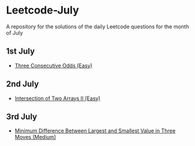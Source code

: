 # Leetcode-July
A repository for the solutions of the daily Leetcode questions for the month of July

## 1st July
- [Three Consecutive Odds (Easy)](https://leetcode.com/problems/three-consecutive-odds/description/?envType=daily-question&envId=2024-07-01)

## 2nd July
- [Intersection of Two Arrays II (Easy)](https://leetcode.com/problems/intersection-of-two-arrays-ii/description/?envType=daily-question&envId=2024-07-02)

## 3rd July
- [Minimum Difference Between Largest and Smallest Value in Three Moves (Medium)](https://leetcode.com/problems/minimum-difference-between-largest-and-smallest-value-in-three-moves/description/?envType=daily-question&envId=2024-07-03)